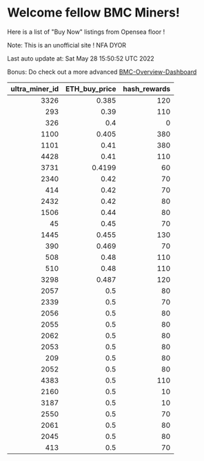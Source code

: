 # Welcome fellow BMC Miners!
Here is a list of "Buy Now" listings from Opensea floor !

Note: This is an unofficial site ! NFA DYOR

Last auto update at: Sat May 28 15:50:52 UTC 2022

Bonus: Do check out a more advanced [BMC-Overview-Dashboard](https://dune.com/defifunk/BMC-Overview-Dashboard)


|   ultra_miner_id |   ETH_buy_price |   hash_rewards |
|-----------------:|----------------:|---------------:|
|             3326 |          0.385  |            120 |
|              293 |          0.39   |            110 |
|              326 |          0.4    |              0 |
|             1100 |          0.405  |            380 |
|             1101 |          0.41   |            380 |
|             4428 |          0.41   |            110 |
|             3731 |          0.4199 |             60 |
|             2340 |          0.42   |             70 |
|              414 |          0.42   |             70 |
|             2432 |          0.42   |             80 |
|             1506 |          0.44   |             80 |
|               45 |          0.45   |             70 |
|             1445 |          0.455  |            130 |
|              390 |          0.469  |             70 |
|              508 |          0.48   |            110 |
|              510 |          0.48   |            110 |
|             3298 |          0.487  |            120 |
|             2057 |          0.5    |             80 |
|             2339 |          0.5    |             70 |
|             2056 |          0.5    |             80 |
|             2055 |          0.5    |             80 |
|             2062 |          0.5    |             80 |
|             2053 |          0.5    |             80 |
|              209 |          0.5    |             80 |
|             2052 |          0.5    |             80 |
|             4383 |          0.5    |            110 |
|             2160 |          0.5    |             10 |
|             3187 |          0.5    |             10 |
|             2550 |          0.5    |             70 |
|             2061 |          0.5    |             80 |
|             2045 |          0.5    |             80 |
|              413 |          0.5    |             70 |